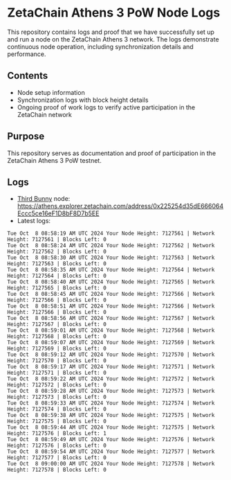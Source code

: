 # ZetaChain Athens 3 PoW Node Logs
This repository contains logs and proof that we have successfully set up and run a node on the ZetaChain Athens 3 network. The logs demonstrate continuous node operation, including synchronization details and performance.

## Contents
- Node setup information
- Synchronization logs with block height details
- Ongoing proof of work logs to verify active participation in the ZetaChain network

## Purpose
This repository serves as documentation and proof of participation in the ZetaChain Athens 3 PoW testnet.

## Logs

- [Third Bunny](https://thirdbunny.xyz/) node: https://athens.explorer.zetachain.com/address/0x225254d35dE666064Eccc5ce16eF1D8bF8D7b5EE
- Latest logs:
```
Tue Oct  8 08:58:19 AM UTC 2024 Your Node Height: 7127561 | Network Height: 7127561 | Blocks Left: 0
Tue Oct  8 08:58:24 AM UTC 2024 Your Node Height: 7127562 | Network Height: 7127562 | Blocks Left: 0
Tue Oct  8 08:58:30 AM UTC 2024 Your Node Height: 7127563 | Network Height: 7127563 | Blocks Left: 0
Tue Oct  8 08:58:35 AM UTC 2024 Your Node Height: 7127564 | Network Height: 7127564 | Blocks Left: 0
Tue Oct  8 08:58:40 AM UTC 2024 Your Node Height: 7127565 | Network Height: 7127565 | Blocks Left: 0
Tue Oct  8 08:58:45 AM UTC 2024 Your Node Height: 7127566 | Network Height: 7127566 | Blocks Left: 0
Tue Oct  8 08:58:51 AM UTC 2024 Your Node Height: 7127566 | Network Height: 7127566 | Blocks Left: 0
Tue Oct  8 08:58:56 AM UTC 2024 Your Node Height: 7127567 | Network Height: 7127567 | Blocks Left: 0
Tue Oct  8 08:59:01 AM UTC 2024 Your Node Height: 7127568 | Network Height: 7127568 | Blocks Left: 0
Tue Oct  8 08:59:07 AM UTC 2024 Your Node Height: 7127569 | Network Height: 7127569 | Blocks Left: 0
Tue Oct  8 08:59:12 AM UTC 2024 Your Node Height: 7127570 | Network Height: 7127570 | Blocks Left: 0
Tue Oct  8 08:59:17 AM UTC 2024 Your Node Height: 7127571 | Network Height: 7127571 | Blocks Left: 0
Tue Oct  8 08:59:22 AM UTC 2024 Your Node Height: 7127572 | Network Height: 7127572 | Blocks Left: 0
Tue Oct  8 08:59:28 AM UTC 2024 Your Node Height: 7127573 | Network Height: 7127573 | Blocks Left: 0
Tue Oct  8 08:59:33 AM UTC 2024 Your Node Height: 7127574 | Network Height: 7127574 | Blocks Left: 0
Tue Oct  8 08:59:38 AM UTC 2024 Your Node Height: 7127575 | Network Height: 7127575 | Blocks Left: 0
Tue Oct  8 08:59:44 AM UTC 2024 Your Node Height: 7127575 | Network Height: 7127576 | Blocks Left: 1
Tue Oct  8 08:59:49 AM UTC 2024 Your Node Height: 7127576 | Network Height: 7127576 | Blocks Left: 0
Tue Oct  8 08:59:54 AM UTC 2024 Your Node Height: 7127577 | Network Height: 7127577 | Blocks Left: 0
Tue Oct  8 09:00:00 AM UTC 2024 Your Node Height: 7127578 | Network Height: 7127578 | Blocks Left: 0
```
